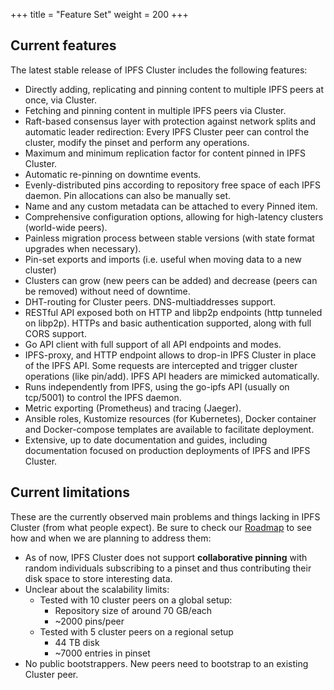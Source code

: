 +++
title = "Feature Set"
weight = 200
+++

## Current features

The latest stable release of IPFS Cluster includes the following features:

* Directly adding, replicating and pinning content to multiple IPFS peers at once, via Cluster.
* Fetching and pinning content in multiple IPFS peers via Cluster.
* Raft-based consensus layer with protection against network splits and automatic leader redirection: Every IPFS Cluster peer can control the cluster, modify the pinset and perform any operations.
* Maximum and minimum replication factor for content pinned in IPFS Cluster.
* Automatic re-pinning on downtime events.
* Evenly-distributed pins according to repository free space of each IPFS daemon. Pin allocations can also be manually set.
* Name and any custom metadata can be attached to every Pinned item.
* Comprehensive configuration options, allowing for high-latency clusters (world-wide peers).
* Painless migration process between stable versions (with state format upgrades when necessary).
* Pin-set exports and imports (i.e. useful when moving data to a new cluster)
* Clusters can grow (new peers can be added) and decrease (peers can be removed) without need of downtime.
* DHT-routing for Cluster peers. DNS-multiaddresses support.
* RESTful API exposed both on HTTP and libp2p endpoints (http tunneled on libp2p). HTTPs and basic authentication supported, along with full CORS support.
* Go API client with full support of all API endpoints and modes.
* IPFS-proxy, and HTTP endpoint allows to drop-in IPFS Cluster in place of the IPFS API. Some requests are intercepted and trigger cluster operations (like pin/add). IPFS API headers are mimicked automatically.
* Runs independently from IPFS, using the go-ipfs API (usually on tcp/5001) to control the IPFS daemon.
* Metric exporting (Prometheus) and tracing (Jaeger).
* Ansible roles, Kustomize resources (for Kubernetes), Docker container and Docker-compose templates are available to facilitate deployment. 
* Extensive, up to date documentation and guides, including documentation focused on production deployments of IPFS and IPFS Cluster.

## Current limitations

These are the currently observed main problems and things lacking in IPFS Cluster (from what people expect). Be sure to check our [Roadmap](/roadmap) to see how and when we are planning to address them:

* As of now, IPFS Cluster does not support **collaborative pinning** with random individuals subscribing to a pinset and thus contributing their disk space to store interesting data.
* Unclear about the scalability limits:
  * Tested with 10 cluster peers on a global setup:
    * Repository size of around 70 GB/each
    * ~2000 pins/peer
  * Tested with 5 cluster peers on a regional setup
    * 44 TB disk
    * ~7000 entries in pinset
* No public bootstrappers. New peers need to bootstrap to an existing Cluster peer.
